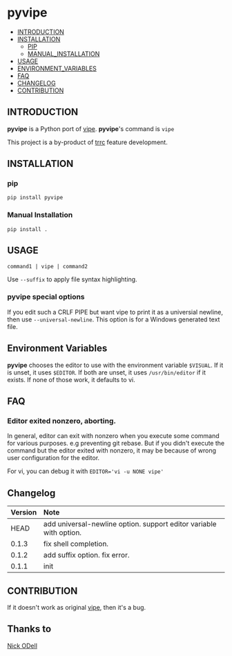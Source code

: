 # pyvipe

* [INTRODUCTION](#introduction)
* [INSTALLATION](#installation)
    * [PIP](#pip)
    * [MANUAL_INSTALLATION](#manual-installation)
* [USAGE](#usage)
* [ENVIRONMENT_VARIABLES](#environment-variables)
* [FAQ](#faq)
* [CHANGELOG](#changelog)
* [CONTRIBUTION](#contribution)

## INTRODUCTION

**pyvipe** is a Python port of [vipe](http://joeyh.name/code/moreutils/).
**pyvipe**'s command is `vipe`

This project is a by-product of [trrc](https://github.com/Constantin1489/trrc) feature development.

## INSTALLATION

### pip

`pip install pyvipe`

### Manual Installation

`pip install .`

## USAGE

```
command1 | vipe | command2
```

Use `--suffix` to apply file syntax highlighting.

### pyvipe special options

If you edit such a CRLF PIPE but want vipe to print it as a universial newline, then use `--universal-newline`. This option is for a Windows generated text file.

## Environment Variables

**pyvipe** chooses the editor to use with the environment variable `$VISUAL`. If it is unset, it uses `$EDITOR`. If both are unset, it uses  `/usr/bin/editor` if it exists. If none of those work, it defaults to vi.

## FAQ

### Editor exited nonzero, aborting.

In general, editor can exit with nonzero when you execute some command for various purposes. e.g preventing git rebase.
But if you didn't execute the command but the editor exited with nonzero, it may be because
of wrong user configuration for the editor.

For vi, you can debug it with `EDITOR='vi -u NONE vipe'`

## Changelog

| Version | Note                     | 
|:--------|:-------------------------|
| HEAD    | add universal-newline option. support editor variable with option. | 
| 0.1.3    | fix shell completion. | 
| 0.1.2    | add suffix option. fix error. | 
| 0.1.1   | init                     | 

## CONTRIBUTION

If it doesn't work as original [vipe](http://joeyh.name/code/moreutils/), then it's a bug.

## Thanks to

[Nick ODell](https://stackoverflow.com/a/76527291/20307768)

